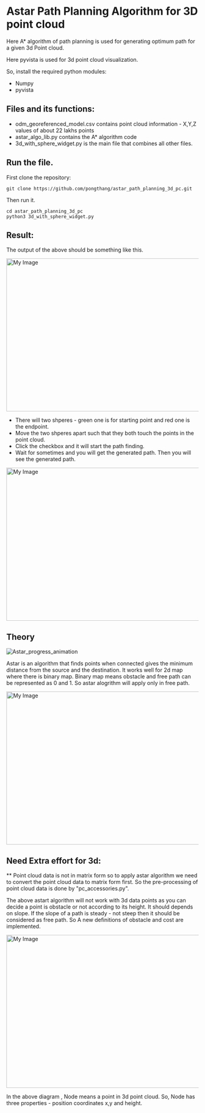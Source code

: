# Astar Path Planning Algorithm for 3D point cloud
Here A* algorithm of path planning is used for generating optimum path for a given 3d Point cloud. 

Here pyvista is used for 3d point cloud visualization. 

So, install the required python modules:
* Numpy
* pyvista
## Files and its functions:
* odm_georeferenced_model.csv contains point cloud information - X,Y,Z values of about 22 lakhs points
* astar_algo_lib.py contains the A* algorithm code
* 3d_with_sphere_widget.py is the main file that combines all other files.

## Run the file.
First clone the repository:
```
git clone https://github.com/pongthang/astar_path_planning_3d_pc.git
```
Then run it.
```
cd astar_path_planning_3d_pc
python3 3d_with_sphere_widget.py
```

## Result:
The output of the above should be something like this.

<img src="https://github.com/pongthang/astar_path_planning_3d_pc/assets/57061570/4f8e484a-5e20-4fc9-b06b-4055ebb6ec5d" alt="My Image" width="750" height="400">

* There will two shperes - green one is for starting point and red one is the endpoint.
* Move the two shperes apart such that they both touch the points in the point cloud.
* Click the checkbox and it will start the path finding.
* Wait for sometimes and you will get the generated path.
Then you will see the generated path.
<img src="https://github.com/pongthang/astar_path_planning_3d_pc/assets/57061570/f0794cf2-143c-401b-aa7b-a1ba622e0897" alt="My Image" width="750" height="400">

## Theory

![Astar_progress_animation](https://github.com/pongthang/astar_path_planning_3d_pc/assets/57061570/abe20f70-6042-49ee-9bf2-ef0e1235e8ac)

Astar is an algorithm that finds points when connected gives the minimum distance from the source and the destination. It works well for 2d map where there is binary map. Binary map means obstacle and free path can be represented as 0 and 1. So astar alogrithm will apply only in free path. 

<img src="https://github.com/pongthang/astar_path_planning_3d_pc/assets/57061570/93105832-ac41-488c-a10f-6fd5fdafbf93" alt="My Image" width="750" height="400">

## Need Extra effort for 3d:
** Point cloud data is not in matrix form so to apply astar algorithm we need to convert the point cloud data to matrix form first. So the pre-processing of point cloud data is done by "pc_accessories.py".

The above astart algorithm will not work with 3d data points as you can decide a point is obstacle or not according to its height. It should depends on slope. If the slope of a path is steady - not steep then it should be considered as free path. So A new definitions of obstacle and cost are implemented.

<img src="https://github.com/pongthang/astar_path_planning_3d_pc/assets/57061570/0677abc2-401a-4023-9c86-56c53a31ffce" alt="My Image" width="750" height="400">

In the above diagram , Node means a point in 3d point cloud. So, Node has three properties - position coordinates x,y and height. 





